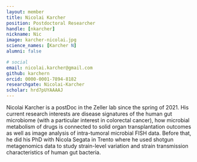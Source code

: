 ```yaml
---
layout: member
title: Nicolai Karcher
position: Postdoctoral Researcher
handle: [nkarcher]
nickname: Nic
image: karcher-nicolai.jpg
science_names: [Karcher N]
alumni: false

# social
email: nicolai.karcher@gmail.com
github: karchern
orcid: 0000-0001-7894-8182
researchgate: Nicolai-Karcher
scholar: hrd7pUYAAAAJ
---
```


Nicolai Karcher is a postDoc in the Zeller lab since the spring of 2021. His current research interests are disease signatures of the human gut microbiome (with a particular interest in colorectal cancer), how microbial metabolism of drugs is connected to solid organ transplantation outcomes as well as image analysis of intra-tumoral microbial FISH data. Before that, he did his PhD with Nicola Segata in Trento where he used shotgun metagenomics data to study strain-level variation and strain transmission characteristics of human gut bacteria.  
